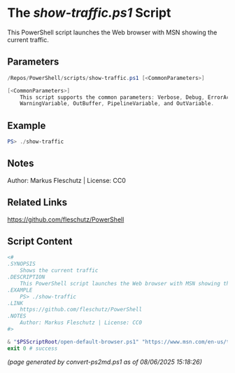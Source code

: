 The *show-traffic.ps1* Script
===========================

This PowerShell script launches the Web browser with MSN showing the current traffic.

Parameters
----------
```powershell
/Repos/PowerShell/scripts/show-traffic.ps1 [<CommonParameters>]

[<CommonParameters>]
    This script supports the common parameters: Verbose, Debug, ErrorAction, ErrorVariable, WarningAction, 
    WarningVariable, OutBuffer, PipelineVariable, and OutVariable.
```

Example
-------
```powershell
PS> ./show-traffic

```

Notes
-----
Author: Markus Fleschutz | License: CC0

Related Links
-------------
https://github.com/fleschutz/PowerShell

Script Content
--------------
```powershell
<#
.SYNOPSIS
	Shows the current traffic 
.DESCRIPTION
	This PowerShell script launches the Web browser with MSN showing the current traffic.
.EXAMPLE
	PS> ./show-traffic
.LINK
	https://github.com/fleschutz/PowerShell
.NOTES
	Author: Markus Fleschutz | License: CC0
#>

& "$PSScriptRoot/open-default-browser.ps1" "https://www.msn.com/en-us/traffic?lvl=11&intent=roadClosures"
exit 0 # success
```

*(page generated by convert-ps2md.ps1 as of 08/06/2025 15:18:26)*
